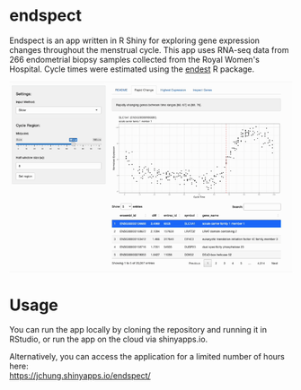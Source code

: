 # endspect

Endspect is an app written in R Shiny for exploring gene expression changes throughout the menstrual cycle. This app uses RNA-seq data from 266 endometrial biopsy samples collected from the Royal Women's Hospital. Cycle times were estimated using the [endest](https://github.com/jessicachung/endest) R package.

![](media/endest.gif)

# Usage

You can run the app locally by cloning the repository and running it in RStudio, or run the app on the cloud via shinyapps.io.

Alternatively, you can access the application for a limited number of hours here:  
https://jchung.shinyapps.io/endspect/
